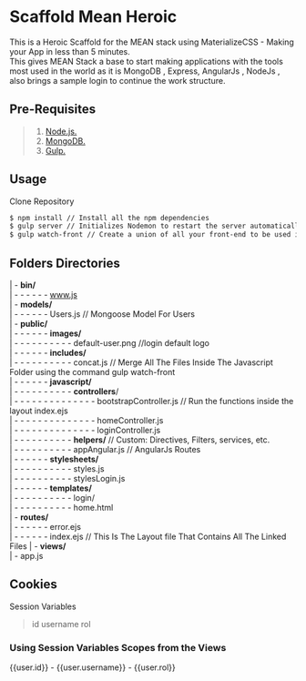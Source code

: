 # Scaffold Mean Heroic
This is a Heroic Scaffold for the MEAN stack using MaterializeCSS - Making your App in less than 5 minutes.  
This gives MEAN Stack a base to start making applications with the tools most used in the world as it is MongoDB , Express, AngularJs , NodeJs , also brings a sample login to continue the work structure.

## Pre-Requisites
> 1.   [Node.js.](https://nodejs.org)
> 2.   [MongoDB.](https://www.mongodb.org/)
> 3.   [Gulp.](https://github.com/gulpjs/gulp/blob/master/docs/getting-started.md)

## Usage
Clone Repository
```sh
$ npm install // Install all the npm dependencies
$ gulp server // Initializes Nodemon to restart the server automatically
$ gulp watch-front // Create a union of all your front-end to be used in a single call
```

## Folders Directories

| - **bin/**  
| - - - - - - www.js  
| - **models/**  
| - - - - - - Users.js  // Mongoose Model For Users  
| - **public/**  
| - - - - - - **images/**  
| - - - - - - - - - - default-user.png  //login default logo  
| - - - - - - **includes/**  
| - - - - - - - - - - concat.js  //  Merge All The Files Inside The Javascript Folder using the command gulp watch-front  
| - - - - - - **javascript/**  
| - - - - - - - - - - **controllers**/  
| - - - - - - - - - - - - - - bootstrapController.js  // Run the functions inside the layout index.ejs  
| - - - - - - - - - - - - - - homeController.js        
| - - - - - - - - - - - - - - loginController.js      
| - - - - - - - - - - **helpers/**  // Custom: Directives, Filters, services, etc.  
| - - - - - - - - - - appAngular.js // AngularJs Routes  
| - - - - - - **stylesheets/**  
| - - - - - - - - - - styles.js  
| - - - - - - - - - - stylesLogin.js  
| - - - - - - **templates/**   
| - - - - - - - - - - login/  
| - - - - - - - - - - home.html  
| - **routes/**  
| - - - - - - error.ejs   
| - - - - - - index.ejs  // This Is The Layout file That Contains All The Linked Files
| - **views/**  
| - app.js

## Cookies
   Session Variables
   > id
   > username
   > rol

### Using Session Variables Scopes from the Views
   {{user.id}} - {{user.username}} - {{user.rol}}

